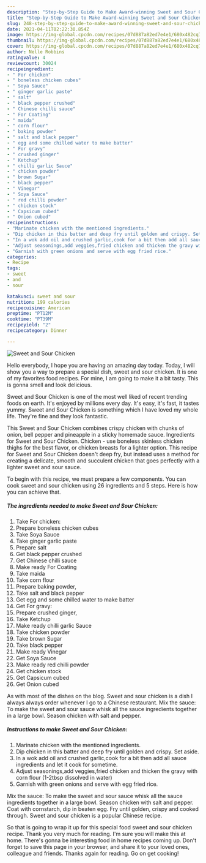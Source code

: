 ```yaml
---
description: "Step-by-Step Guide to Make Award-winning Sweet and Sour Chicken"
title: "Step-by-Step Guide to Make Award-winning Sweet and Sour Chicken"
slug: 248-step-by-step-guide-to-make-award-winning-sweet-and-sour-chicken
date: 2021-04-11T02:22:30.854Z
image: https://img-global.cpcdn.com/recipes/07d887a82ed7e4e1/680x482cq70/sweet-and-sour-chicken-recipe-main-photo.jpg
thumbnail: https://img-global.cpcdn.com/recipes/07d887a82ed7e4e1/680x482cq70/sweet-and-sour-chicken-recipe-main-photo.jpg
cover: https://img-global.cpcdn.com/recipes/07d887a82ed7e4e1/680x482cq70/sweet-and-sour-chicken-recipe-main-photo.jpg
author: Nelle Robbins
ratingvalue: 4
reviewcount: 30024
recipeingredient:
- " For chicken"
- " boneless chicken cubes"
- " Soya Sauce"
- " ginger garlic paste"
- " salt"
- " black pepper crushed"
- " Chinese chilli sauce"
- " For Coating"
- " maida"
- " corn flour"
- " baking powder"
- " salt and black pepper"
- " egg and some chilled water to make batter"
- " For gravy"
- " crushed ginger"
- " Ketchup"
- " chilli garlic Sauce"
- " chicken powder"
- " brown Sugar"
- " black pepper"
- " Vinegar"
- " Soya Sauce"
- " red chilli powder"
- " chicken stock"
- " Capsicum cubed"
- " Onion cubed"
recipeinstructions:
- "Marinate chicken with the mentioned ingredients."
- "Dip chicken in this batter and deep fry until golden and crispy. Set aside."
- "In a wok add oil and crushed garlic,cook for a bit then add all sauce ingredients and let it cook for sometime."
- "Adjust seasonings,add veggies,fried chicken and thicken the gravy with corn flour (1-2tbsp dissolved in water)"
- "Garnish with green onions and serve with egg fried rice."
categories:
- Recipe
tags:
- sweet
- and
- sour

katakunci: sweet and sour 
nutrition: 199 calories
recipecuisine: American
preptime: "PT12M"
cooktime: "PT39M"
recipeyield: "2"
recipecategory: Dinner

---
```



![Sweet and Sour Chicken](https://img-global.cpcdn.com/recipes/07d887a82ed7e4e1/680x482cq70/sweet-and-sour-chicken-recipe-main-photo.jpg)

Hello everybody, I hope you are having an amazing day today. Today, I will show you a way to prepare a special dish, sweet and sour chicken. It is one of my favorites food recipes. For mine, I am going to make it a bit tasty. This is gonna smell and look delicious.

Sweet and Sour Chicken is one of the most well liked of recent trending foods on earth. It's enjoyed by millions every day. It's easy, it's fast, it tastes yummy. Sweet and Sour Chicken is something which I have loved my whole life. They're fine and they look fantastic.

This Sweet and Sour Chicken combines crispy chicken with chunks of onion, bell pepper and pineapple in a sticky homemade sauce. Ingredients for Sweet and Sour Chicken. Chicken - use boneless skinless chicken thighs for the best flavor, or chicken breasts for a lighter option. This recipe for Sweet and Sour Chicken doesn&#39;t deep fry, but instead uses a method for creating a delicate, smooth and succulent chicken that goes perfectly with a lighter sweet and sour sauce.


To begin with this recipe, we must prepare a few components. You can cook sweet and sour chicken using 26 ingredients and 5 steps. Here is how you can achieve that.

<!--inarticleads1-->

##### The ingredients needed to make Sweet and Sour Chicken:

1. Take  For chicken:
1. Prepare  boneless chicken cubes
1. Take  Soya Sauce
1. Take  ginger garlic paste
1. Prepare  salt
1. Get  black pepper crushed
1. Get  Chinese chilli sauce
1. Make ready  For Coating
1. Take  maida
1. Take  corn flour
1. Prepare  baking powder,
1. Take  salt and black pepper
1. Get  egg and some chilled water to make batter
1. Get  For gravy:
1. Prepare  crushed ginger,
1. Take  Ketchup
1. Make ready  chilli garlic Sauce
1. Take  chicken powder
1. Take  brown Sugar
1. Take  black pepper
1. Make ready  Vinegar
1. Get  Soya Sauce
1. Make ready  red chilli powder
1. Get  chicken stock
1. Get  Capsicum cubed
1. Get  Onion cubed


As with most of the dishes on the blog. Sweet and sour chicken is a dish I always always order whenever I go to a Chinese restaurant. Mix the sauce: To make the sweet and sour sauce whisk all the sauce ingredients together in a large bowl. Season chicken with salt and pepper. 

<!--inarticleads2-->

##### Instructions to make Sweet and Sour Chicken:

1. Marinate chicken with the mentioned ingredients.
1. Dip chicken in this batter and deep fry until golden and crispy. Set aside.
1. In a wok add oil and crushed garlic,cook for a bit then add all sauce ingredients and let it cook for sometime.
1. Adjust seasonings,add veggies,fried chicken and thicken the gravy with corn flour (1-2tbsp dissolved in water)
1. Garnish with green onions and serve with egg fried rice.


Mix the sauce: To make the sweet and sour sauce whisk all the sauce ingredients together in a large bowl. Season chicken with salt and pepper. Coat with cornstarch, dip in beaten egg. Fry until golden, crispy and cooked through. Sweet and sour chicken is a popular Chinese recipe. 

So that is going to wrap it up for this special food sweet and sour chicken recipe. Thank you very much for reading. I'm sure you will make this at home. There's gonna be interesting food in home recipes coming up. Don't forget to save this page in your browser, and share it to your loved ones, colleague and friends. Thanks again for reading. Go on get cooking!
